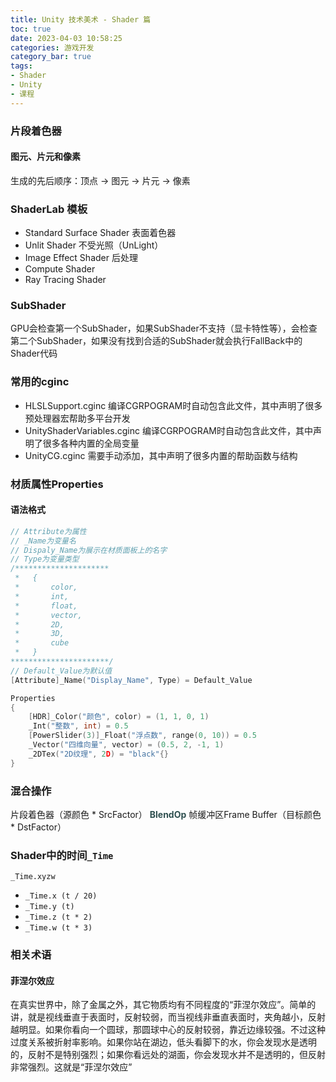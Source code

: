 ```yaml
---
title: Unity 技术美术 - Shader 篇
toc: true
date: 2023-04-03 10:58:25
categories: 游戏开发
category_bar: true
tags:
- Shader
- Unity
- 课程
---
```


### 片段着色器

#### 图元、片元和像素

生成的先后顺序：顶点 → 图元 → 片元 → 像素

### ShaderLab 模板

* Standard Surface Shader 表面着色器
* Unlit Shader 不受光照（UnLight）
* Image Effect Shader 后处理
* Compute Shader
* Ray Tracing Shader

### SubShader

GPU会检查第一个SubShader，如果SubShader不支持（显卡特性等），会检查第二个SubShader，如果没有找到合适的SubShader就会执行FallBack中的Shader代码

### 常用的cginc

* HLSLSupport.cginc 编译CGRPOGRAM时自动包含此文件，其中声明了很多预处理器宏帮助多平台开发
* UnityShaderVariables.cginc 编译CGRPOGRAM时自动包含此文件，其中声明了很多各种内置的全局变量
* UnityCG.cginc 需要手动添加，其中声明了很多内置的帮助函数与结构

### 材质属性Properties

#### 语法格式

```c
// Attribute为属性
// _Name为变量名
// Dispaly_Name为展示在材质面板上的名字
// Type为变量类型
/*********************
 *   {
 *       color,
 *       int,
 *       float,
 *       vector,
 *       2D,
 *       3D,
 *       cube
 *   }
**********************/
// Default_Value为默认值
[Attribute]_Name("Display_Name", Type) = Default_Value
```

```c
Properties
{
    [HDR]_Color("颜色", color) = (1, 1, 0, 1)
    _Int("整数", int) = 0.5
    [PowerSlider(3)]_Float("浮点数", range(0, 10)) = 0.5
    _Vector("四维向量", vector) = (0.5, 2, -1, 1)
    _2DTex("2D纹理", 2D) = "black"{}
}
```

### 混合操作

片段着色器（源颜色 * SrcFactor） <font color="#2E4F4F">**BlendOp**</font> 帧缓冲区Frame Buffer（目标颜色 * DstFactor）

### Shader中的时间`_Time`

`_Time.xyzw`

* `_Time.x (t / 20)`
* `_Time.y (t)`
* `_Time.z (t * 2)`
* `_Time.w (t * 3)`

### 相关术语

#### 菲涅尔效应

在真实世界中，除了金属之外，其它物质均有不同程度的“菲涅尔效应”。简单的讲，就是视线垂直于表面时，反射较弱，而当视线非垂直表面时，夹角越小，反射越明显。如果你看向一个圆球，那圆球中心的反射较弱，靠近边缘较强。不过这种过度关系被折射率影响。如果你站在湖边，低头看脚下的水，你会发现水是透明的，反射不是特别强烈；如果你看远处的湖面，你会发现水并不是透明的，但反射非常强烈。这就是“菲涅尔效应”
